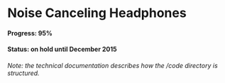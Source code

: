 # Noise Canceling Headphones
#### Progress: 95% 
#### Status: on hold until December 2015
###### Note: the technical documentation describes how the /code directory is structured. 
